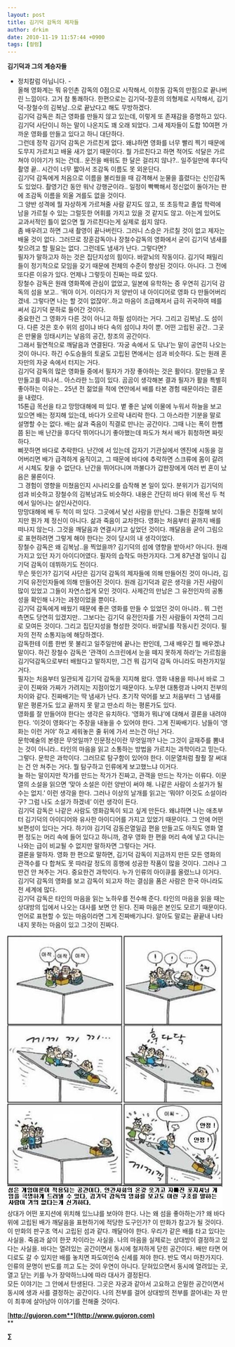 ```yaml
---
layout: post
title: 김기덕 감독의 제자들
author: drkim
date: 2010-11-19 11:57:44 +0900
tags: [컬럼]
---
```



  
 **김기덕과 그의 계승자들**   
 - 정치칼럼 아닙니다. -    
 올해 영화계는 뭐 유인촌 감독의 0점으로 시작해서, 이창동 감독의 만점으로 끝나버린 느낌이다. 고거 참 통쾌하다. 한편으로는 김기덕-장훈의 의형제로 시작해서, 김기덕-장철수의 김복남..으로 끝났다고 해도 무방하겠다.    
 김기덕 감독은 최근 영화를 만들지 않고 있는데, 이렇게 또 존재감을 증명하고 있다. 김기덕 사단이니 하는 말이 나온지도 꽤 오래 되었다. 그새 제자들이 도합 10여편 가까운 영화를 만들고 있다고 하니 대단하다.    
 그런데 정작 김기덕 감독은 가르친게 없다. 왜냐하면 영화를 너무 빨리 찍기 때문에 도무지 가르치고 배울 새가 없기 때문이다. 뭘 가르친다고 하면 적어도 석달은 가르쳐야 이야기가 되는 건데.. 운전을 배워도 한 달은 걸리지 않나?.. 일주일만에 후다닥 촬영 끝.. 시간이 너무 짧아서 조감독 이름도 못 외운단다.    
 김기덕 감독에게 처음으로 이름을 불리웠을 때 감격해서 눈물을 흘렸다는 신인감독도 있었다. 촬영기간 동안 워낙 강행군이라.. 일정이 빡빡해서 정신없이 돌아가는 판에 조감독 이름을 외울 겨를도 없을 것이다.    
 그 양반 성격에 뭘 자상하게 가르쳐줄 사람 같지도 않고, 또 초등학교 졸업 학력에 남을 가르칠 수 있는 그럴듯한 어휘를 가지고 있을 것 같지도 않고. 아는게 있어도 교과서적인 틀이 없으면 뭘 가르친다는게 실제로 쉽지 않다.    
 좀 배우려고 하면 그새 촬영이 끝나버린다. 그러니 스승은 가르칠 것이 없고 제자는 배울 것이 없다. 그러므로 장훈감독이나 장철수감독의 영화에서 굳이 김기덕 냄새를 찾으려고 할 필요는 없다. 그런데도 냄새가 난다. 그렇다면?    
 필자가 말하고자 하는 것은 집단지성의 힘이다. 바깥뇌의 작동이다. 김기덕 패밀리들이 정기적으로 모임을 갖기 때문에 전체의 수준이 향상된 것이다. 아니다. 그 전에 또다른 이유가 있다. 언제나 그렇듯이 진짜는 따로 있다.   
 장철수 감독은 원래 영화쪽에 관심이 없었고, 일본에 유학하는 중 우연히 김기덕 감독의 섬을 보고.. ‘뭐야 이거. 이러다가 저 양반이 내 아이디어로 영화 다 만들어버리겠네. 그렇다면 나는 할 것이 없잖아’..하고 마음이 조급해져서 급히 귀국하여 떼를 써서 김기덕 문하로 들어간 것이다.    
 중요한건 그 영화가 다른 것이 아니고 하필 섬이라는 거다. 그리고 김복남..도 섬이다. 다른 것은 호수 위의 섬이냐 바다 속의 섬이냐 차이 뿐. 어떤 고립된 공간.. 그곳은 만물을 잉태시키는 낳음의 공간, 창조의 공간이다.    
 그래서 필연적으로 깨달음과 연결된다. ‘자궁 속에서 도 닦냐’는 말이 공연히 나오는 것이 아니다. 하긴 수도승들의 토굴도 고립된 면에서는 섬과 비슷하다. 도는 원래 혼자만의 자궁 속에서 터지는 거다.    
 김기덕 감독의 많은 영화들 중에서 필자가 가장 좋아하는 것은 활이다. 잘만들고 못만들고를 떠나서.. 아스라한 느낌이 있다. 곰곰이 생각해본 결과 필자가 활을 특별히 좋아하는 이유는.. 25년 전 젊었을 적에 연안에서 배를 타본 경험 때문이라는 결론을 내렸다.   
 15톤급 목선을 타고 망망대해에 떠 있다. 볕 좋은 날에 이물에 누워서 하늘을 보고 있으면 배는 정지해 있는데, 바다가 오르락 내리락 한다. 그 아스라한 기분을 말로 설명할 수는 없다. 배는 삶과 죽음이 직결로 만나는 공간이다. 그때 나는 폭이 한뼘 쯤 된는 배 난간을 후다닥 뛰어다니기 좋아했는데 파도가 쳐서 배가 휘청하면 짜릿하다.    
 삐끗하면 바다로 추락한다. 난간에 서 있는데 갑자기 기관실에서 엔진에 시동을 걸어버리면 배가 급격하게 움직이고, 그 때문에 바다에 추락하면 스크류에 몸이 갈려서 시체도 찾을 수 없단다. 난간을 뛰어다니며 까불다가 갑판장에게 여러 번 혼이 났음은 물론이다.    
 그 경험이 영향을 미쳤음인지 시나리오를 습작해 본 일이 있다. 분위기가 김기덕의 섬과 비슷하고 장철수의 김복남과도 비슷하다. 내용은 간단히 바다 위에 목선 두 척에서 일어나는 살인사건이다.    
 망망대해에 배 두 척이 떠 있다. 그곳에서 낯선 사람을 만난다. 그들은 친절해 보이지만 뭔가 제 정신이 아니다. 삶과 죽음이 교차한다. 영화는 처음부터 끝까지 배를 떠나지 않는다. 그것을 깨달음과 연결시키고 싶었던 것이다. 깨달음을 굳이 그림으로 표현하려면 그렇게 해야 한다는 것이 당시의 내 생각이었다.    
 장철수 감독은 왜 김복남..을 찍었을까? 김기덕의 섬에 영향을 받아서? 아니다. 원래 가지고 있던 자기 아이디어였다. 필자의 습작도 마찬가지다. 그게 87년경 일이니 김기덕 감독이 데뷔하기도 전이다.    
 무슨 뜻인가? 김기덕 사단은 김기덕 감독의 제자들에 의해 만들어진 것이 아니라, 김기덕 유전인자들에 의해 만들어진 것이다. 원래 김기덕과 같은 생각을 가진 사람이 많이 있었고 그들이 자연스럽게 모인 것이다. 사제간의 만남은 그 유전인자의 공통성을 확인해 나가는 과정이었을 뿐이다.   
 김기덕 감독에게 배웠기 때문에 좋은 영화를 만들 수 있었던 것이 아니라.. 뭐 그런 측면도 당연히 있겠지만.. 그보다는 김기덕 유전인자를 가진 사람들이 자연히 그리로 모여든 것이다. 그리고 집단지성을 형성한 것이다. 바깥뇌를 작동시킨 것이다. 필자의 전작 소통지능에 해당하겠다.    
 감독한테 이름 한번 못 불리고 일주일만에 끝나는 판인데, 그새 배우긴 뭘 배우겠냐 말이다. 하긴 장철수 감독은 ‘관객이 스크린에서 눈을 떼지 못하게 하라’는 가르침을 김기덕감독으로부터 배웠다고 말하지만, 그건 뭐 김기덕 감독 아니라도 마찬가지일 거다.   
 필자는 처음부터 일관되게 김기덕 감독을 지지해 왔다. 영화 내용을 떠나서 바로 그곳이 진짜와 가짜가 가려지는 지점이었기 때문이다. 노무현 대통령과 나머지 전부의 차이와 같다. 진짜배기는 딱 냄새가 난다. 초기작 악어를 보고 처음부터 그 냄새를 맡은 평론가도 있고 끝까지 못 맡고 딴소리 하는 평론가도 있다.    
 영화를 잘 만들어야 한다는 생각은 유치하다. ‘영화가 뭐냐’에 대해서 결론을 내려야 한다. ‘이것이 영화다’는 주장을 내놓을 수 있어야 한다. 그게 진짜배기다. 남들이 ‘영화는 이런 거야’ 하고 세워놓은 줄 뒤에 가서 쓰는건 아닌 거다.   
 문학예술의 본령은 무엇일까? 인문정신이란 무엇일까? 나는 그것이 글재주를 뽐내는 것이 아니라.. 타인의 마음을 읽고 소통하는 방법을 가르치는 과학이라고 믿는다. 그렇다. 문학은 과학이다. 그러므로 탐구함이 있어야 한다. 이문열처럼 좔좔 잘 써대는 건 안 쳐주는 거다. 뭘 탐구하고 인류에게 보고했느냐 이거다.    
 늘 하는 말이지만 작가를 만드는 작가가 진짜고, 관객을 만드는 작가는 이류다. 이문열의 소설을 읽으면 ‘맞아 소설은 이런 양반이 써야 해. 나같은 사람이 소설가가 될 수는 없지.’ 이런 생각을 한다. 그러나 이상의 날개를 읽고는 ‘뭐야? 이것도 소설이라구? 그럼 나도 소설가 하겠네’ 이런 생각이 든다.   
 김기덕 감독은 나같은 사람도 영화감독이 되고 싶게 만든다. 왜냐하면 나는 애초부터 김기덕의 아이디어와 유사한 아이디어를 가지고 있었기 때문이다. 그 안에 어떤 보편성이 있다는 거다. 하기야 김기덕 감동은열일곱 편을 만들고도 아직도 영화 열 편 정도는 머리 속에 들어 있다고 하니까, 경우 영화 한 편을 머리 속에 넣고 다니는 나와는 급이 비교될 수 없지만 말하자면 그렇다는 거다.   
 결론을 말하자. 영화 한 편으로 말하면, 김기덕 감독이 지금까지 만든 모든 영화의 관객수를 다 합쳐도 못 따라갈 정도의 흥행에 성공한 작품이 많을 것이다. 그러나 그딴건 안 쳐주는 거다. 중요한건 과학이다. 누가 인류의 아이큐를 올렸느냐 이거다. 김기덕 감독의 영화를 보고 감독이 되고자 하는 결심을 품은 사람은 한국 아니라도 전 세계에 많다.    
 김기덕 감독은 타인의 마음을 읽는 노하우를 전수해 준다. 타인의 마음을 읽을 때는 상대방의 입에서 나오는 대사를 보면 안 된다. 진짜 마음은 본인도 모르기 때문이다. 언어로 표현할 수 있는 마음이라면 그게 진짜배기냐다. 알아도 말로는 끝끝내 나타내지 못하는 마음이 있고 그것이 진짜다.   
  
![](/files/attach/images/199/838/127/1199.JPG) 상대가 어떤 포지션에 위치해 있느냐를 보아야 한다. 나는 왜 섬을 좋아하는가? 왜 바다 위에 고립된 배가 깨달음을 표현하기에 적당한 도구인가? 이 만화가 참고가 될 것이다. 이 만화의 판구조 역시 고립된 섬과 같다. 깨달아야 한다. 우리가 같은 배를 타고 있다는 사실을. 죽음과 삶이 한끗 차이라는 사실을. 나의 마음을 실제로는 상대방이 결정하고 있다는 사실을.   바다는 열려있는 공간이면서 동시에 철저하게 닫힌 공간이다. 배만 타면 어디로도 갈 수 있지만 배를 놓치면 파도여인숙 신세를 져야 한다. 반도 역시 마찬가지다. 인류의 문명이 반도를 끼고 도는 것이 우연이 아니다. 닫혀있으면서 동시에 열려있는 곳, 열고 닫는 키를 누가 장악하느냐에 따라 대사가 결정된다.   
모든 이야기는 그 안에서 탄생된다. 그곳은 자궁과 같아서 고요하고 은밀한 공간이면서 동시에 생과 사를 결정하는 공간이다. 나의 전부를 걸어 상대방의 전부를 끌어내는 자 만이 최후에 살아남아 이야기를 전해줄 것이다.   
    
    
 







[**http://gujoron.com**](http://www.gujoron.com)**  
** 

**∑**
